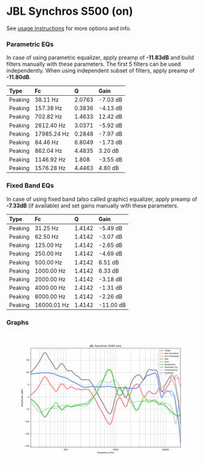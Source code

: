 # JBL Synchros S500 (on)
See [usage instructions](https://github.com/jaakkopasanen/AutoEq#usage) for more options and info.

### Parametric EQs
In case of using parametric equalizer, apply preamp of **-11.83dB** and build filters manually
with these parameters. The first 5 filters can be used independently.
When using independent subset of filters, apply preamp of **-11.80dB**.

| Type    | Fc          |      Q | Gain     |
|:--------|:------------|:-------|:---------|
| Peaking | 38.11 Hz    | 2.0763 | -7.03 dB |
| Peaking | 157.38 Hz   | 0.3836 | -4.13 dB |
| Peaking | 702.82 Hz   | 1.4633 | 12.42 dB |
| Peaking | 2612.40 Hz  | 3.0371 | -5.92 dB |
| Peaking | 17985.24 Hz | 0.2848 | -7.97 dB |
| Peaking | 84.46 Hz    | 6.8049 | -1.73 dB |
| Peaking | 862.04 Hz   | 4.4835 | 3.20 dB  |
| Peaking | 1146.92 Hz  | 1.808  | -3.55 dB |
| Peaking | 1576.28 Hz  | 4.4463 | 4.80 dB  |

### Fixed Band EQs
In case of using fixed band (also called graphic) equalizer, apply preamp of **-7.33dB**
(if available) and set gains manually with these parameters.

| Type    | Fc          |      Q | Gain      |
|:--------|:------------|:-------|:----------|
| Peaking | 31.25 Hz    | 1.4142 | -5.49 dB  |
| Peaking | 62.50 Hz    | 1.4142 | -3.07 dB  |
| Peaking | 125.00 Hz   | 1.4142 | -2.65 dB  |
| Peaking | 250.00 Hz   | 1.4142 | -4.69 dB  |
| Peaking | 500.00 Hz   | 1.4142 | 6.51 dB   |
| Peaking | 1000.00 Hz  | 1.4142 | 6.33 dB   |
| Peaking | 2000.00 Hz  | 1.4142 | -3.18 dB  |
| Peaking | 4000.00 Hz  | 1.4142 | -1.31 dB  |
| Peaking | 8000.00 Hz  | 1.4142 | -2.26 dB  |
| Peaking | 16000.01 Hz | 1.4142 | -11.00 dB |

### Graphs
![](./JBL%20Synchros%20S500%20(on).png)